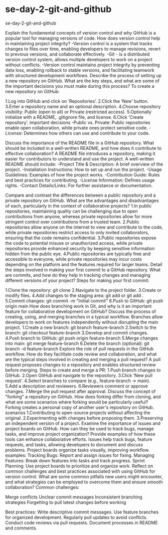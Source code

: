 # se-day-2-git-and-github
se-day-2-git-and-github

Explain the fundamental concepts of version control and why GitHub is a popular tool for managing versions of code. How does version control help in maintaining project integrity?
-Version control is a system that tracks changes to files over time, enabling developers to manage revisions, revert to previous versions, and collaborate effectively.
-Git -  is a distributed version control system, allows multiple developers to work on a project without conflicts.
-Version control maintains project integrity by preventing data loss, enabling rollback to stable versions, and facilitating teamwork with structured development workflows.
Describe the process of setting up a new repository on GitHub. What are the key steps, and what are some of the important decisions you must make during this process?
To create a new repository on GitHub:

1.Log into GitHub and click on ‘Repositories’.
2.Click the ‘New’ button.
3.Enter a repository name and an optional description.
4.Choose repository visibility: Public (open to all) or Private (restricted access).
5.Optionally initialize with a README, .gitignore file, and license.
6.Click ‘Create repository’.
important decisions
-Public vs. Private: Public repositories enable open collaboration, while private ones protect sensitive code.
-License: Determines how others can use and contribute to your code.

Discuss the importance of the README file in a GitHub repository. What should be included in a well-written README, and how does it contribute to effective collaboration?
A README file introduces a repository, making it easier for contributors to understand and use the project.
A well-written README should include:
-Project Title & Description: A brief overview of the project.
-Installation Instructions: How to set up and run the project.
-Usage Guidelines: Examples of how the project works.
-Contribution Guide: Rules and best practices for contributing.
-License Information: Defines usage rights.
-Contact Details/Links: For further assistance or documentation.

Compare and contrast the differences between a public repository and a private repository on GitHub. What are the advantages and disadvantages of each, particularly in the context of collaborative projects?
1.In public repositories, maintaining quality can be challenging due to open contributions from anyone, whereas private repositories allow for more stringent control over contributions from a trusted team. 
2.Public repositories allow anyone on the internet to view and contribute to the code, while private repositories restrict access to only invited collaborators, ensuring that the code remains confidential.
3.Public repositories expose the code to potential misuse or unauthorized access, while private repositories provide enhanced security by keeping sensitive information hidden from the public eye.
4.Public repositories are typically free and accessible to everyone, while private repositories may incur costs depending on the platform and the features required for larger teams.
Detail the steps involved in making your first commit to a GitHub repository. What are commits, and how do they help in tracking changes and managing different versions of your project?
Steps for making your first commit:

1.Clone the repository: git clone <repo-url>
2.Navigate to the project folder.
3.Create or modify files.
4.Add changes to the staging area: git add <filename> or git add .
5.Commit changes: git commit -m "Initial commit"
6.Push to GitHub: git push origin main
How does branching work in Git, and why is it an important feature for collaborative development on GitHub? Discuss the process of creating, using, and merging branches in a typical workflow.
Branches allow developers to work on features independently without disrupting the main project.
1.Create a new branch: git branch feature-branch
2.Switch to the branch: git checkout feature-branch
3.Develop and commit changes.
4.Push branch to GitHub: git push origin feature-branch
5.Merge changes into main: git merge feature-branch
6.Delete the branch (optional): git branch -d feature-branch
Explore the role of pull requests in the GitHub workflow. How do they facilitate code review and collaboration, and what are the typical steps involved in creating and merging a pull request?
A pull request proposes changes to a repository and enables structured review before merging.
Steps to create and merge a PR:
1.Push branch changes to GitHub.
2.Open GitHub and navigate to the repository.
3.Click ‘New pull request’.
4.Select branches to compare (e.g., feature-branch → main).
5.Add a description and reviewers.
6.Reviewers comment or approve changes.
7.Merge the pull request after approval.
Discuss the concept of "forking" a repository on GitHub. How does forking differ from cloning, and what are some scenarios where forking would be particularly useful?
Forking creates a personal copy of another user's repository on GitHub.
scenarios
1.Contributing to open-source projects without affecting the original.
2.Experimenting with changes before proposing them.
3.Preserving an independent version of a project.
Examine the importance of issues and project boards on GitHub. How can they be used to track bugs, manage tasks, and improve project organization? Provide examples of how these tools can enhance collaborative efforts.
Issues help track bugs, feature requests, and tasks, allowing developers to document and discuss problems.
Project boards organize tasks visually, improving workflow.
examples:
Tracking Bugs: Report and assign issues for fixing.
Managing Features: Break down features into tasks and track progress.
Sprint Planning: Use project boards to prioritize and organize work.
Reflect on common challenges and best practices associated with using GitHub for version control. What are some common pitfalls new users might encounter, and what strategies can be employed to overcome them and ensure smooth collaboration?
Common challenges:

Merge conflicts
Unclear commit messages
Inconsistent branching strategies
Forgetting to pull latest changes before working

Best practices:
Write descriptive commit messages.
Use feature branches for organized development.
Regularly pull updates to avoid conflicts.
Conduct code reviews via pull requests.
Document processes in README and comments.
